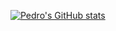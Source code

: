 [![Pedro's GitHub stats](https://github-readme-stats-inky-five-53.vercel.app/api?username=pedrocatalao)](https://github.com/anuraghazra/github-readme-stats)
